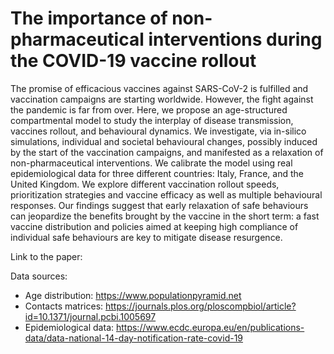 # The importance of non-pharmaceutical interventions during the COVID-19 vaccine rollout

The promise of efficacious vaccines against SARS-CoV-2 is fulfilled and vaccination campaigns are starting worldwide. However, the fight against the pandemic is far from over. Here, we propose an age-structured compartmental model to study the interplay of disease transmission, vaccines rollout, and behavioural dynamics. We investigate, via in-silico simulations, individual and societal behavioural changes, possibly induced by the start of the vaccination campaigns, and manifested as a relaxation of non-pharmaceutical interventions. We calibrate the model using real epidemiological data for three different countries: Italy, France, and the United Kingdom. We explore different vaccination rollout speeds, prioritization strategies and vaccine efficacy as well as multiple behavioural responses. Our findings suggest that early relaxation of safe behaviours can jeopardize the benefits brought by the vaccine in the short term: a fast vaccine distribution and policies aimed at keeping high compliance of individual safe behaviours are key to mitigate disease resurgence.

Link to the paper: 

Data sources:
- Age distribution: https://www.populationpyramid.net
- Contacts matrices: https://journals.plos.org/ploscompbiol/article?id=10.1371/journal.pcbi.1005697
- Epidemiological data: https://www.ecdc.europa.eu/en/publications-data/data-national-14-day-notification-rate-covid-19
